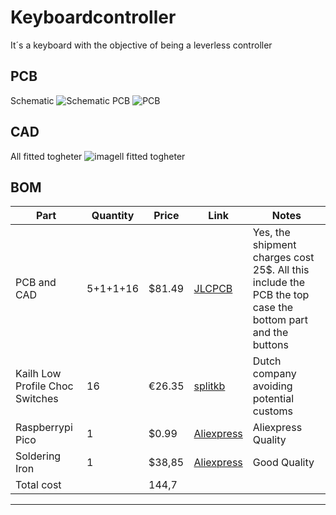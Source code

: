 # Keyboardcontroller
It´s a keyboard with the objective of being a leverless controller

## PCB
Schematic
![Schematic](https://github.com/user-attachments/assets/32580248-adb3-4259-b6c0-497a3afe9371)
PCB
![PCB](https://github.com/user-attachments/assets/4ed47144-79f3-4b0f-b062-ef88c275d70e)

## CAD
All fitted togheter
![imagell fitted togheter](https://github.com/user-attachments/assets/2b8572f6-10e0-4168-a830-83d8aad50959)


## BOM
| Part                                 | Quantity | Price  | Link                                                                                                                                                                                                                                                                                                                                                                                                                                                                                          | Notes                                                      |
| ------------------------------------ | -------- | ------ | --------------------------------------------------------------------------------------------------------------------------------------------------------------------------------------------------------------------------------------------------------------------------------------------------------------------------------------------------------------------------------------------------------------------------------------------------------------------------------------------- | ---------------------------------------------------------- |
| PCB and CAD                          | 5+1+1+16        | $81.49 | [JLCPCB](https://jlcpcb.com/)                                                                                                                                                                                | Yes, the shipment charges cost 25$. All this include the PCB the top case the bottom part and the buttons                                                                                                                                                                                                                                                                              |                             |
| Kailh Low Profile Choc Switches    | 16        | €26.35 | [splitkb](https://splitkb.com/products/kailh-low-profile-choc-switches)                                                                                                                                                                                                                                                                                                                                                                                                                                       | Dutch company avoiding potential customs                        |
| Raspberrypi Pico                 | 1       | $0.99  | [Aliexpress](https://es.aliexpress.com/item/1005003371056277.html?spm=a2g0o.productlist.main.1.64b0TBujTBujqQ&algo_pvid=f291c49f-37b8-4414-9bc8-1c92e40f57c4&pdp_ext_f=%7B%22order%22%3A%222296%22%2C%22eval%22%3A%221%22%7D&utparam-url=scene%3Asearch%7Cquery_from%3A)                                                                                                                                                          | Aliexpress Quality |    
Soldering Iron | 1 | $38,85 |[Aliexpress](https://es.aliexpress.com/item/1005005865036527.html) | Good Quality  
| Total cost | | 144,7 |                                                                                                                                                                                                                                                 

---
